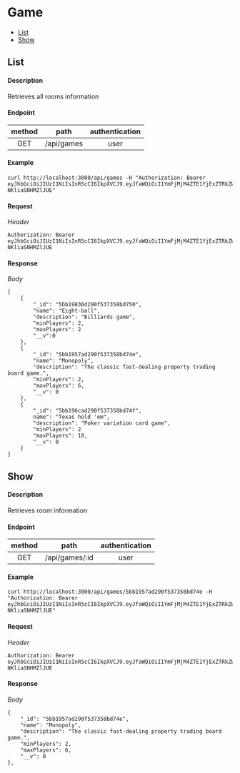 # Game

- [List](#list)
- [Show](#show)

## List

#### Description

Retrieves all rooms information

#### Endpoint

| method | path | authentication |
| :-: | :-: | :-: |
| GET | /api/games | user |

#### Example

    curl http://localhost:3000/api/games -H "Authorization: Bearer eyJhbGciOiJIUzI1NiIsInR5cCI6IkpXVCJ9.eyJfaWQiOiI1YmFjMjM4ZTE1YjExZTRkZWJjOGIxMTgiLCJuYW1lIjoidXNlcl9uYW1lIiwiaXNBZG1pbiI6ZmFsc2UsImlhdCI6MTUzODAwNzk1MH0.a1b5cVZX0K5fTm7fcFXjmiWD7LI1-NKliaSNHMZlJUE"

#### Request

*Header*

    Authorization: Bearer eyJhbGciOiJIUzI1NiIsInR5cCI6IkpXVCJ9.eyJfaWQiOiI1YmFjMjM4ZTE1YjExZTRkZWJjOGIxMTgiLCJuYW1lIjoidXNlcl9uYW1lIiwiaXNBZG1pbiI6ZmFsc2UsImlhdCI6MTUzODAwNzk1MH0.a1b5cVZX0K5fTm7fcFXjmiWD7LI1-NKliaSNHMZlJUE


#### Response

*Body*

    [
        {
            "_id": "5bb19836d290f537358bd750",
            "name": "Eight-ball",
            "description": "Billiards game",
            "minPlayers": 2,
            "maxPlayers": 2
            "__v":0
        },
        {
            "_id": "5bb1957ad290f537358bd74e",
            "name": "Monopoly",
            "description": "The classic fast-dealing property trading board game.",
            "minPlayers": 2,
            "maxPlayers": 6,
            "__v": 0
        },
        {
            "_id": "5bb196cad290f537358bd74f",
            name": "Texas hold 'em",
            "description": "Poker variation card game",
            "minPlayers": 2
            "maxPlayers": 10,
            "__v": 0
        }
    ]

## Show

#### Description

Retrieves room information

#### Endpoint

| method | path | authentication |
| :-: | :-: | :-: |
| GET | /api/games/:id | user |


#### Example
    curl http://localhost:3000/api/games/5bb1957ad290f537358bd74e -H "Authorization: Bearer eyJhbGciOiJIUzI1NiIsInR5cCI6IkpXVCJ9.eyJfaWQiOiI1YmFjMjM4ZTE1YjExZTRkZWJjOGIxMTgiLCJuYW1lIjoidXNlcl9uYW1lIiwiaXNBZG1pbiI6ZmFsc2UsImlhdCI6MTUzODAwNzk1MH0.a1b5cVZX0K5fTm7fcFXjmiWD7LI1-NKliaSNHMZlJUE"

#### Request

*Header*

    Authorization: Bearer eyJhbGciOiJIUzI1NiIsInR5cCI6IkpXVCJ9.eyJfaWQiOiI1YmFjMjM4ZTE1YjExZTRkZWJjOGIxMTgiLCJuYW1lIjoidXNlcl9uYW1lIiwiaXNBZG1pbiI6ZmFsc2UsImlhdCI6MTUzODAwNzk1MH0.a1b5cVZX0K5fTm7fcFXjmiWD7LI1-NKliaSNHMZlJUE


#### Response

*Body*

    {
        "_id": "5bb1957ad290f537358bd74e",
        "name": "Monopoly",
        "description": "The classic fast-dealing property trading board game.",
        "minPlayers": 2,
        "maxPlayers": 6,
        "__v": 0
    },

